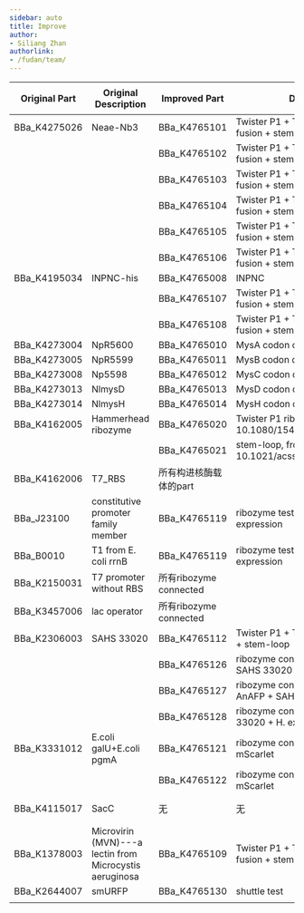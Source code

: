 ```yaml
---
sidebar: auto
title: Improve
author:
- Siliang Zhan
authorlink:
- /fudan/team/
---
```


| Original Part    | Original Description                                    | Improved Part                             | Description                                                  | 改进                                   | 是否写contribution                   |
| ---------------- | ------------------------------------------------------- | ----------------------------------------- | ------------------------------------------------------------ | ---------------------------------------- | ---------------- |
| BBa_K4275026     | Neae-Nb3                                                | BBa_K4765101                              | Twister P1 + T7_RBS + intimin-Ag1 fusion + stem-loop         |                                        | yes |
|                  |                                                         | BBa_K4765102                              | Twister P1 + T7_RBS + intimin-Nb1 fusion + stem-loop         |                                        | yes |
|                  |                                                         | BBa_K4765103                              | Twister P1 + T7_RBS + intimin-Ag2 fusion + stem-loop         |                                        | yes |
|                  |                                                         | BBa_K4765104                              | Twister P1 + T7_RBS + intimin-Nb2 fusion + stem-loop         |                                        | yes |
|                  |                                                         | BBa_K4765105                              | Twister P1 + T7_RBS + intimin-Ag3 fusion + stem-loop         |                                        | yes |
|                  |                                                         | BBa_K4765106                              | Twister P1 + T7_RBS + intimin-Nb3 fusion + stem-loop         |                                        | yes |
| BBa_K4195034     | INPNC-his                                               | BBa_K4765008                              | INPNC                                                        |                                        | yes |
|                  |                                                         | BBa_K4765107                              | Twister P1 + T7_RBS + INPNC-Ag3 fusion + stem-loop           |                                        | yes |
|                  |                                                         | BBa_K4765108                              | Twister P1 + T7_RBS + INPNC-Nb3 fusion + stem-loop           |                                        | yes |
| BBa_K4273004     | NpR5600                                                 | BBa_K4765010                              | MysA codon optimized                                         |      | yes |
| BBa_K4273005     | NpR5599                                                 | BBa_K4765011                              | MysB codon optimized                                         |      | yes |
| BBa_K4273008     | Np5598                                                  | BBa_K4765012                              | MysC codon optimized                                         |      | yes |
| BBa_K4273013     | NlmysD                                                  | BBa_K4765013                              | MysD codon optimized                                         |      | yes |
| BBa_K4273014     | NlmysH                                                  | BBa_K4765014                              | MysH codon optimized                                         |      | yes |
| BBa_K4162005 | Hammerhead ribozyme | BBa_K4765020 | Twister P1 ribozyme, from 10.1080/15476286.2022.2123640 |  | yes |
|  |  | BBa_K4765021 | stem-loop, from 10.1021/acssynbio.2c00416 |  | yes |
| BBa_K4162006 | T7_RBS | 所有构进核酶载体的part |  | | yes（已写） |
| BBa_J23100 | constitutive promoter family member | BBa_K4765119 | ribozyme test: constitutive expression | | 不写 |
| BBa_B0010 | T1 from E. coli rrnB | BBa_K4765119 | ribozyme test: constitutive expression | | 不写 |
| BBa_K2150031 | T7 promoter without RBS | 所有ribozyme connected |  | | 不写 |
| BBa_K3457006 | lac operator | 所有ribozyme connected |  | | 不写 |
| BBa_K2306003 | SAHS 33020 | BBa_K4765112  | Twister P1 + T7_RBS + SAHS 33020 + stem-loop |  | yes |
|  |  | BBa_K4765126  | ribozyme connected: H. ex mtSSB + SAHS 33020 + AnAFP |  | yes |
|  |  | BBa_K4765127  | ribozyme connected: H. ex mtSSB + AnAFP + SAHS 33020 |  | yes |
|  |  | BBa_K4765128  | ribozyme connected: AnAFP + SAHS 33020 + H. ex mtSSB |  | yes |
| BBa_K3331012 | E.coli galU+E.coli pgmA | BBa_K4765121  | ribozyme connected: galU + pgmA + mScarlet |  | yes |
|  |  | BBa_K4765122  | ribozyme connected: pgmA + galU + mScarlet |  | yes |
| BBa_K4115017     | SacC                                                    | 无                                        | 无                                                           |      | maybe（不写） |
| BBa_K1378003     | Microvirin (MVN)---a lectin from Microcystis aeruginosa | BBa_K4765109                              | Twister P1 + T7_RBS + intimin-MVN fusion + stem-loop |      | maybe（假如igem同意那个蓝藻） |
| BBa_K2644007 | smURFP | BBa_K4765130 | shuttle test |      | maybe |
|               |                                                         |               |                                                         |      |                                          |